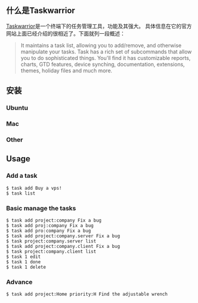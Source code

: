 ## 什么是Taskwarrior

[Taskwarrior](http://taskwarrior.org/)是一个终端下的任务管理工具，功能及其强大。
具体信息在它的官方网站上面已经介绍的很相近了。下面就列一段概述：

> It maintains a task list, allowing you to add/remove, and otherwise manipulate
> your tasks. Task has a rich set of subcommands that allow you to do
> sophisticated things. You'll find it has customizable reports, charts, GTD
> features, device synching, documentation, extensions, themes, holiday files
> and much more.

## 安装

### Ubuntu

### Mac

### Other

## Usage

### Add a task

	$ task add Buy a vps!
	$ task list

### Basic manage the tasks

	$ task add project:company Fix a bug
	$ task add proj:company Fix a bug
	$ task add pro:company Fix a bug
	$ task add project:company.server Fix a bug
	$ task project:company.server list
	$ task add project:company.client Fix a bug
	$ task project:company.client list
	$ task 1 edit
	$ task 1 done
	$ task 1 delete

### Advance

	$ task add project:Home priority:H Find the adjustable wrench
